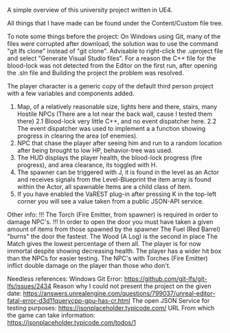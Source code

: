 A simple overview of this university project written in UE4.

All things that I have made can be found under the Content/Custom file tree.

To note some things before the project:
	On Windows using Git, many of the files were corrupted after download, the solution was to use the command "git lfs clone" instead of "git clone".
	Advisable to right-click the .uproject file and select "Generate Visual Studio files".
	For a reason the C++ file for the blood-lock was not detected from the Editor on the first run, after opening the .sln file and Building the project the problem was resolved.
	

The player character is a generic copy of the default third person project with a few variables and components added.

1. Map, of a relatively reasonable size, lights here and there, stairs, many Hostile NPCs (There are a lot near the back wall, cause I tested them there)
2.1 Blood-lock very little C++, and no event dispatcher here.
2.2 The event dispatcher was used to implement a a function showing progress in clearing the area (of enemies).
3. NPC that chase the player after seeing him and run to a random location after being brought to low HP, behavior-tree was used.
4. The HUD displays the player health, the blood-lock progress (fire progress), and area clearance, its toggled with H. 
5. The spawner can be triggered with J, it is found in the level as an Actor and receives signals from the Level-Blueprint
	the item array is found within the Actor, all spawnable Items are a child class of Item.
6. If you have enabled the VaREST plug-in after pressing K in the top-left corner you will see a value taken from a public JSON-API service.

Other info:
	!!!	The Torch (Fire Emitter, from spawner) is required in order to damage NPC's.
	!!!	In order to open the door you must have taken a given amount of items from those spawned by the spawner
			The Fuel (Red Barrel) "burns" the door the fastest.
			The Wood (A Log) is the second in place
			The Match gives the lowest percentage of them all.
	The player is for now immortal despite showing decreasing health.
	The player has a wider hit box than the NPCs for easier testing.
	The NPC's with Torches (Fire Emitter) inflict double damage on the player than those who don't.
	
Needless references:
	Windows Git Error:	https://github.com/git-lfs/git-lfs/issues/2434
	Reason why I could not present the project on the given date:	https://answers.unrealengine.com/questions/799037/unreal-editor-fatal-error-d3d11querycpp-gpu-has-cr.html
	The open JSON Service for testing purposes: https://jsonplaceholder.typicode.com/
	URL From which the game can take information:	https://jsonplaceholder.typicode.com/todos/1
	
